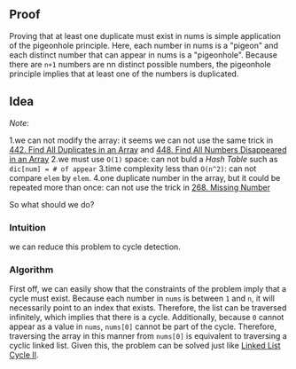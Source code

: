 ## Proof

Proving that at least one duplicate must exist in nums is simple application of the pigeonhole principle. Here, each number in nums is a "pigeon" and each distinct number that can appear in nums is a "pigeonhole". Because there are `n+1` numbers are nn distinct possible numbers, the pigeonhole principle implies that at least one of the numbers is duplicated.

## Idea

_Note_: 

1.we can not modify the array: it seems we can not use the same trick in [442. Find All Duplicates in an Array](https://leetcode.com/problems/find-all-duplicates-in-an-array/description/) and [448. Find All Numbers Disappeared in an Array](https://leetcode.com/problems/find-all-numbers-disappeared-in-an-array/description/)
2.we must use `O(1)` space: can not buld a _Hash Table_ such as `dic[num] = # of appear`
3.time complexity less than `O(n^2)`: can not compare `elem` by `elem`. 
4.one duplicate number in the array, but it could be repeated more than once: can not use the trick in [268. Missing Number](https://leetcode.com/problems/missing-number/description/) 

So what should we do?

### Intuition

we can reduce this problem to cycle detection.

### Algorithm

First off, we can easily show that the constraints of the problem imply that a cycle must exist. Because each number in `nums` is between `1` and `n`,  it will necessarily point to an index that exists. Therefore, the list can be traversed infinitely, which implies that there is a cycle. Additionally, because `0` cannot appear as a value in `nums`, `nums[0]` cannot be part of the cycle. Therefore, traversing the array in this manner from `nums[0]` is equivalent to traversing a cyclic linked list. Given this, the problem can be solved just like [Linked List Cycle II](https://leetcode.com/problems/linked-list-cycle-ii/).